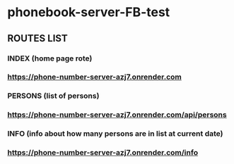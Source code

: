 # phonebook-server-FB-test

## ROUTES LIST

### INDEX (home page rote) 
### https://phone-number-server-azj7.onrender.com
### PERSONS (list of persons) 
### https://phone-number-server-azj7.onrender.com/api/persons
### INFO (info about how many persons are in list at current date) 
### https://phone-number-server-azj7.onrender.com/info
